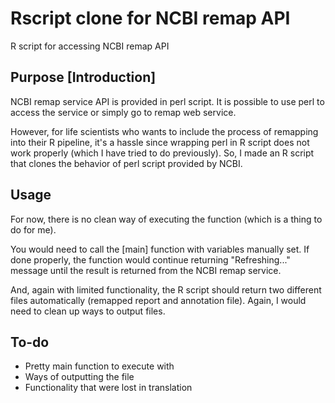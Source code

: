 # Rscript clone for NCBI remap API
R script for accessing NCBI remap API
## Purpose [Introduction]
NCBI remap service API is provided in perl script. It is possible to use perl to access the service or simply go to remap web service. 

However, for life scientists who wants to include the process of remapping into their R pipeline, it's a hassle since wrapping perl in R script does not work properly (which I have tried to do previously). So, I made an R script that clones the behavior of perl script provided by NCBI.

## Usage
For now, there is no clean way of executing the function (which is a thing to do for me).

You would need to call the [main] function with variables manually set. If done properly, the function would continue returning "Refreshing..." message until the result is returned from the NCBI remap service.

And, again with limited functionality, the R script should return two different files automatically (remapped report and annotation file). Again, I would need to clean up ways to output files.

## To-do
- Pretty main function to execute with
- Ways of outputting the file
- Functionality that were lost in translation
